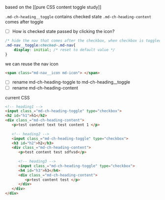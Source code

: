 based on the [[pure CSS content toggle study]]

`.md-ch-heading__toggle` contains checked state
`.md-ch-heading-content` comes after toggle
- [ ] How is checked state passed by clicking the icon?

```CSS
/* hide the nav that comes after the checkbox, when checkbox is toggled */
.md-nav__toggle:checked~.md-nav{
	display: initial; /* reset to default value */
}
```

we can reuse the nav icon
```HTML
<span class="md-nav__icon md-icon">	</span>
```

- [ ] rename md-ch-heading-toggle to md-ch-heading__toggle
- [ ] rename md-ch-heading-content 

current CSS
```HTML
<!-- heading1 -->
<input class_="md-ch-heading-toggle" type="checkbox">
<h2 id="h1">h1</h2>
<div class_="md-ch-heading-content">
   <p>test content text test content 1 </p>
   
   <!-- heading2 -->
   <input class_="md-ch-heading-toggle" type="checkbox">
   <h3 id="h2">h2</h3>
   <div class_="md-ch-heading-content">
      <p>test content test sdfvsd</p>
      
      <!-- heading3 -->
      <input class_="md-ch-heading-toggle" type="checkbox">
      <h4 id="h3">h3</h4>
      <div class_="md-ch-heading-content">
         <p>test content test </p>
      </div>
   </div>
</div>
```